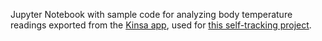 Jupyter Notebook with sample code for analyzing body temperature readings exported from the [Kinsa app](https://play.google.com/store/apps/details?id=com.kinsa.polaris.app), used for [this self-tracking project](https://forum.quantifiedself.com/t/tracking-body-temperature/7921/).
